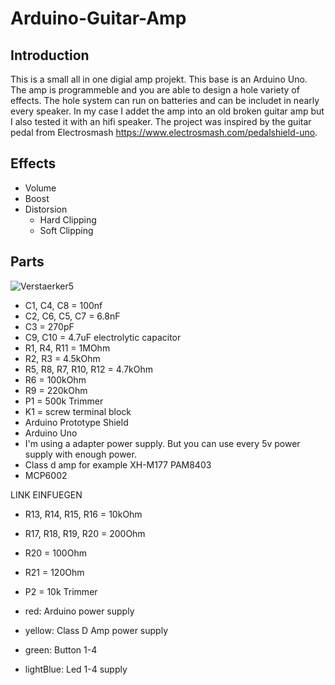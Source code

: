 # Arduino-Guitar-Amp

## Introduction
This is a small all in one digial amp projekt. This base is an Arduino Uno. The amp is programmeble and you are able to design a hole variety of effects. The hole system can run on batteries and can be includet in nearly every speaker. In my case I addet the amp into an old broken guitar amp but I also tested it with an hifi speaker. The project was inspired by the guitar pedal from Electrosmash https://www.electrosmash.com/pedalshield-uno.

## Effects
* Volume
* Boost
* Distorsion
    * Hard Clipping
    * Soft Clipping

## Parts
![Verstaerker5](https://user-images.githubusercontent.com/64489709/80517029-b3981b80-8984-11ea-92c2-e7423980c42a.PNG)

*  C1, C4, C8 = 100nf
*  C2, C6, C5, C7 = 6.8nF
*  C3 = 270pF
*  C9, C10 = 4.7uF electrolytic capacitor
*  R1, R4, R11 = 1MOhm
*  R2, R3 = 4.5kOhm
*  R5, R8, R7, R10, R12 = 4.7kOhm
*  R6 = 100kOhm
* R9 = 220kOhm
* P1 = 500k Trimmer
* K1 = screw terminal block
* Arduino Prototype Shield
* Arduino Uno
* I'm using a adapter power supply. But you can use every 5v power supply with enough power.
* Class d amp for example XH-M177 PAM8403
* MCP6002

LINK EINFUEGEN
* R13, R14, R15, R16 = 10kOhm
* R17, R18, R19, R20 = 200Ohm
* R20 = 100Ohm
* R21 = 120Ohm
* P2 = 10k Trimmer

* red: Arduino power supply
* yellow: Class D Amp power supply
* green: Button 1-4
* lightBlue: Led 1-4 supply








